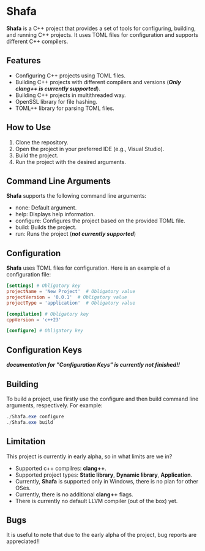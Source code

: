 # Shafa

**Shafa** is a C++ project that provides a set of tools for configuring, building, and running C++ projects. It uses TOML files for configuration and supports different C++ compilers.

## Features
-	Configuring C++ projects using TOML files.
-	Building C++ projects with different compilers and versions (***Only clang++ is currently supported***).
-	Building C++ projects in multithreaded way.
-	OpenSSL library for file hashing.
-	TOML++ library for parsing TOML files.

## How to Use
1.	Clone the repository.
2.	Open the project in your preferred IDE (e.g., Visual Studio).
3.	Build the project.
4.	Run the project with the desired arguments.

## Command Line Arguments
**Shafa** supports the following command line arguments:
-	none: Default argument.
-	help: Displays help information.
-	configure: Configures the project based on the provided TOML file.
-	build: Builds the project.
-	run: Runs the project (***not currently supported***)

## Configuration
**Shafa** uses TOML files for configuration. Here is an example of a configuration file:
``` Toml
[settings] # Obligatory key
projectName = 'New Project'  # Obligatory value 
projectVersion = '0.0.1'  # Obligatory value 
projectType = 'application'  # Obligatory value 

[compilation] # Obligatory key
cppVersion = 'c++23'

[configure] # Obligatory key
```

## Configuration Keys
***documentation for "Configuration Keys" is currently not finished!!***

## Building
To build a project, use firstly use the configure and then build command line arguments, respectively. For example:

``` powershell
./Shafa.exe configure
./Shafa.exe build
```

## Limitation
This project is currently in early alpha, so in what limits are we in?
- Supported c++ compilres: **clang++**.
- Supported project types: **Static library**, **Dynamic library**, **Application**.
- Currently, **Shafa** is supported only in Windows, there is no plan for other OSes.
- Currently, there is no additional **clang++** flags.
- There is currently no default LLVM compiler (out of the box) yet.

## Bugs
It is useful to note that due to the early alpha of the project, bug reports are appreciated!!